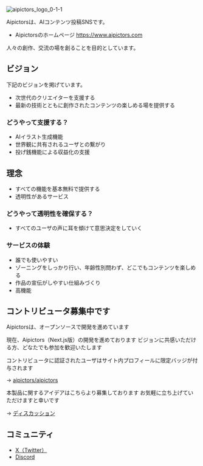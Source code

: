 ![aipictors_logo_0-_1_-_1_](https://github.com/aipictors/.github/assets/124619691/79907d08-7ac5-4386-be8d-6ee5af6265b6)

Aipictorsは、AIコンテンツ投稿SNSです。

* Aipictorsのホームページ
https://www.aipictors.com

人々の創作、交流の場を創ることを目的としています。

## ビジョン

下記のビジョンを掲げています。
* 次世代のクリエイターを支援する
* 最新の技術とともに創作されたコンテンツの楽しめる場を提供する

### どうやって支援する？

* AIイラスト生成機能
* 世界観に共有されるユーザとの繋がり
* 投げ銭機能による収益化の支援

## 理念

* すべての機能を基本無料で提供する
* 透明性があるサービス

### どうやって透明性を確保する？

* すべてのユーザの声に耳を傾けて意思決定をしていく

### サービスの体験

* 誰でも使いやすい
* ゾーニングをしっかり行い、年齢性別問わず、どこでもコンテンツを楽しめる
* 作品の宣伝がしやすい仕組みづくり
* 高機能

## コントリビュータ募集中です

Aipictorsは、オープンソースで開発を進めています

現在、Aipictors（Next.js版）の開発を進めております
ビジョンに共感いただける方、どなたでも参加を歓迎いたします

コントリビュータに認証されたユーザはサイト内プロフィールに限定バッジが付与されます

→ [aipictors/aipictors](https://github.com/aipictors/aipictors)

本製品に関するアイデアはこちらより募集しております
お気軽に立ち上げていただけますと幸いです

→ [ディスカッション](https://github.com/orgs/aipictors/discussions)

## コミュニティ

- [X（Twitter）](https://twitter.com/aipictors)
- [Discord](https://discord.gg/WPJFSbUNwt)
